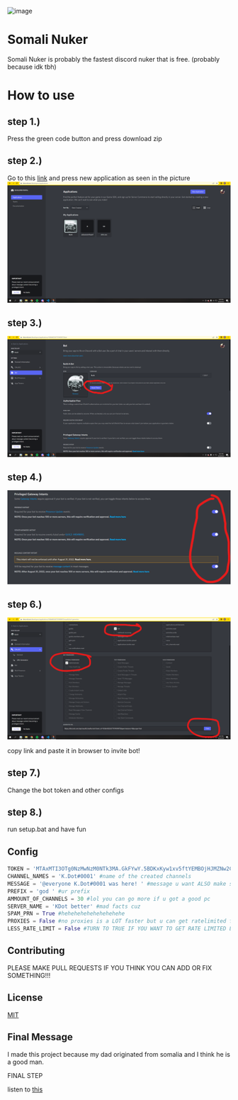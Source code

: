 ![image](https://user-images.githubusercontent.com/110929758/187009929-18b79f5d-3e33-4f49-92e6-cfab280c9939.png)

# Somali Nuker

Somali Nuker is probably the fastest discord nuker that is free. (probably because idk tbh)

# How to use

## step 1.) 

Press the green code button and press download zip

## step 2.) 

Go to this [link](https://discord.com/developers/applications) and press new application as seen in the picture 
![Screenshot](util/step-1.png)

## step 3.)

![Screenshot](util/step-2.png)

## step 4.)

![Screenshot](util/step-3.png)

## step 6.)

![Screenshot](util/step-4.png)

copy link and paste it in browser to invite bot!
## step 7.)

Change the bot token and other configs

## step 8.) 

run setup.bat and have fun

## Config

```python
TOKEN = 'MTAxMTI3OTg0NzMwNzM0NTk3MA.GkFYwY.5BDKxKyw1xv5ftYEMBOjHJMZNw2CxovC2THNsk' #ur BOT token here
CHANNEL_NAMES = 'K.Dot#0001' #name of the created channels
MESSAGE = '@everyone K.Dot#0001 was here! ' #message u want ALSO make sure there is a space at the end if your using spam_prn
PREFIX = 'god ' #ur prefix
AMMOUNT_OF_CHANNELS = 30 #lol you can go more if u got a good pc
SERVER_NAME = 'KDot better' #mad facts cuz
SPAM_PRN = True #hehehehehehehehehehe
PROXIES = False #no proxies is a LOT faster but u can get ratelimited faster sometimes so its up to u ALSO PROXIES WILL MESS UP CONSOLE LMAO
LESS_RATE_LIMIT = False #TURN TO TRUE IF YOU WANT TO GET RATE LIMITED LESS. PROXIES IS STILL BETTER THO
```

## Contributing

PLEASE MAKE PULL REQUESTS IF YOU THINK YOU CAN ADD OR FIX SOMETHING!!!

## License
[MIT](https://choosealicense.com/licenses/mit/)

## Final Message

I made this project because my dad originated from somalia and I think he is a good man.

FINAL STEP

listen to [this](https://open.spotify.com/album/4eLPsYPBmXABThSJ821sqY?si=319c89f639594af7)
